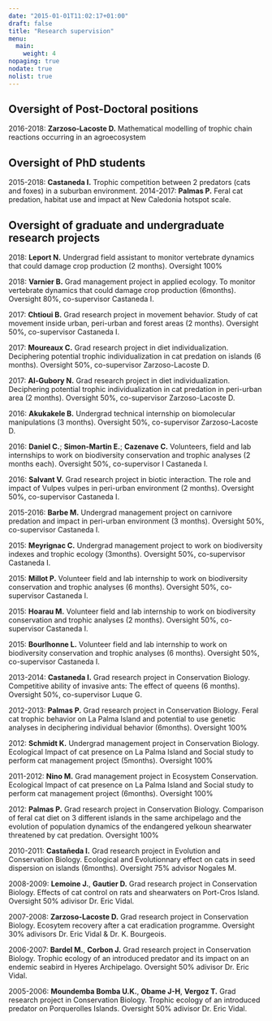 ```yaml
---
date: "2015-01-01T11:02:17+01:00"
draft: false
title: "Research supervision"
menu:
  main:
    weight: 4  
nopaging: true
nodate: true
nolist: true
---
```




## Oversight of Post-Doctoral positions 
2016-2018: **Zarzoso-Lacoste D.** Mathematical modelling of trophic chain reactions occurring in an agroecosystem 

## Oversight of PhD students 
2015-2018: **Castaneda I.** Trophic competition between 2 predators (cats and foxes) in a suburban environment.
2014-2017: **Palmas P.** Feral cat predation, habitat use and impact at New Caledonia hotspot scale. 

## Oversight of graduate and undergraduate research projects 
2018: **Leport N.** Undergrad field assistant to monitor vertebrate dynamics that could damage crop production (2 months). Oversight 100%

2018: **Varnier B.** Grad management project in applied ecology. To monitor vertebrate dynamics that could damage crop production (6months). Oversight 80%, co-supervisor Castaneda I. 

2017: **Chtioui B.** Grad research project in movement behavior. Study of cat movement inside urban, peri-urban and forest areas (2 months). Oversight 50%, co-supervisor Castaneda I.

2017: **Moureaux C.** Grad research project in diet individualization. Deciphering potential trophic individualization in cat predation on islands (6 months). Oversight 50%, co-supervisor Zarzoso-Lacoste D.

2017: **Al-Gubory N.** Grad research project in diet individualization. Deciphering potential trophic individualization in cat predation in peri-urban area (2 months). Oversight 50%, co-supervisor Zarzoso-Lacoste D.

2016: **Akukakele B.** Undergrad technical internship on biomolecular manipulations (3 months). Oversight 50%, co-supervisor Zarzoso-Lacoste D.

2016: **Daniel C.**; **Simon-Martin E.**; **Cazenave C.** Volunteers, field and lab internships to work on biodiversity conservation and trophic analyses (2 months each). Oversight 50%, co-supervisor I Castaneda I.

2016: **Salvant V.** Grad research project in biotic interaction. The role and impact of Vulpes vulpes in peri-urban environment (2 months). Oversight 50%, co-supervisor Castaneda I.

2015-2016: **Barbe M.** Undergrad management project on carnivore predation and impact in peri-urban environment (3 months). Oversight 50%, co-supervisor Castaneda I.

2015: **Meyrignac C.** Undergrad management project to work on biodiversity indexes and trophic ecology (3months). Oversight 50%, co-supervisor Castaneda I.

2015: **Millot P.** Volunteer field and lab internship to work on biodiversity conservation and trophic analyses (6 months). Oversight 50%, co-supervisor Castaneda I.

2015: **Hoarau M.** Volunteer field and lab internship to work on biodiversity conservation and trophic analyses (2 months). Oversight 50%, co-supervisor Castaneda I.

2015: **Bourlhonne L.** Volunteer field and lab internship to work on biodiversity conservation and trophic analyses (6 months). Oversight 50%, co-supervisor Castaneda I.

2013-2014: **Castaneda I.** Grad research project in Conservation Biology. Competitive ability of invasive ants: The effect of queens (6 months). Oversight 50%, co-supervisor Luque G. 

2012-2013: **Palmas P.** Grad research project in Conservation Biology. Feral cat trophic behavior on La Palma Island and potential to use genetic analyses in deciphering individual behavior (6months). Oversight 100%

2012: **Schmidt K.** Undergrad management project in Conservation Biology. Ecological Impact of cat presence on La Palma Island and Social study to perform cat management project (5months). Oversight 100%

2011-2012: **Nino M.** Grad management project in Ecosystem Conservation. Ecological Impact of cat presence on La Palma Island and Social study to perform cat management project (6months). Oversight 100%

2012: **Palmas P.** Grad research project in Conservation Biology. Comparison of feral cat diet on 3 different islands in the same archipelago and the evolution of population dynamics of the endangered yelkoun shearwater threatened by cat predation. Oversight 100%

2010-2011: **Castañeda I.** Grad research project in Evolution and Conservation Biology. Ecological and Evolutionnary effect on cats in seed dispersion on islands (6months). Oversight 75% advisor Nogales M.

2008-2009: **Lemoine J.**, **Gautier D.** Grad research project in Conservation Biology. Effects of cat control on rats and shearwaters on Port-Cros Island. Oversight 50% adivisor Dr. Eric Vidal.

2007-2008: **Zarzoso-Lacoste D.** Grad research project in Conservation Biology. Ecosytem recovery after a cat eradication programme. Oversight 30% adivisors Dr. Eric Vidal & Dr. K. Bourgeois.

2006-2007: **Bardel M.**, **Corbon J.** Grad research project in Conservation Biology.  Trophic ecology of an introduced predator and its impact on an endemic seabird in Hyeres Archipelago. Oversight 50% adivisor Dr. Eric Vidal.

2005-2006: **Moundemba Bomba U.K.**, **Obame J-H**, **Vergoz T.** Grad research project in Conservation Biology. Trophic ecology of an introduced predator on Porquerolles Islands. Oversight 50% adivisor Dr. Eric Vidal.

